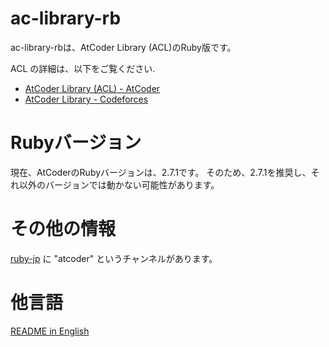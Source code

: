 # ac-library-rb

ac-library-rbは、AtCoder Library (ACL)のRuby版です。

ACL の詳細は、以下をご覧ください.

- [AtCoder Library (ACL) - AtCoder](https://atcoder.jp/posts/517)
- [AtCoder Library - Codeforces](https://codeforces.com/blog/entry/82400)

# Rubyバージョン

現在、AtCoderのRubyバージョンは、2.7.1です。
そのため、2.7.1を推奨し、それ以外のバージョンでは動かない可能性があります。

# その他の情報

[ruby-jp](https://ruby-jp.github.io/) に "atcoder" というチャンネルがあります。

# 他言語

[README in English](README.md)
